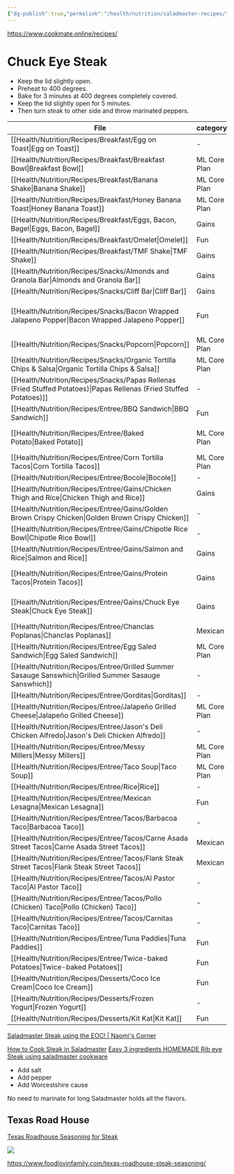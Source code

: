 ```yaml
---
{"dg-publish":true,"permalink":"/health/nutrition/saladmaster-recipes/","created":"","updated":""}
---
```



https://www.cookmate.online/recipes/

# Chuck Eye Steak

- Keep the lid slightly open.
- Preheat to 400 degrees.
- Bake for 3 minutes at 400 degrees completely covered.
- Keep the lid slightly open for 5 minutes.
- Then turn steak to other side and throw marinated peppers.

| File                                                                                                                    | category     | meal      | calories                                                        | link                                                                                 |
| ----------------------------------------------------------------------------------------------------------------------- | ------------ | --------- | --------------------------------------------------------------- | ------------------------------------------------------------------------------------ |
| [[Health/Nutrition/Recipes/Breakfast/Egg on Toast\|Egg on Toast]]                                                    | \-           | breakfast | \-                                                              | \-                                                                                   |
| [[Health/Nutrition/Recipes/Breakfast/Breakfast Bowl\|Breakfast Bowl]]                                                | ML Core Plan | breakfast | \-                                                              | \-                                                                                   |
| [[Health/Nutrition/Recipes/Breakfast/Banana Shake\|Banana Shake]]                                                    | ML Core Plan | breakfast | \-                                                              | \-                                                                                   |
| [[Health/Nutrition/Recipes/Breakfast/Honey Banana Toast\|Honey Banana Toast]]                                        | ML Core Plan | breakfast | \-                                                              | \-                                                                                   |
| [[Health/Nutrition/Recipes/Breakfast/Eggs, Bacon, Bagel\|Eggs, Bacon, Bagel]]                                        | Gains        | breakfast | 1,200                                                           | \-                                                                                   |
| [[Health/Nutrition/Recipes/Breakfast/Omelet\|Omelet]]                                                                | Fun          | breakfast | 1300                                                            | \-                                                                                   |
| [[Health/Nutrition/Recipes/Breakfast/TMF Shake\|TMF Shake]]                                                          | Gains        | breakfast | 900                                                             | \-                                                                                   |
| [[Health/Nutrition/Recipes/Snacks/Almonds and Granola Bar\|Almonds and Granola Bar]]                                 | Gains        | snack     | 470                                                             | \-                                                                                   |
| [[Health/Nutrition/Recipes/Snacks/Cliff Bar\|Cliff Bar]]                                                             | Gains        | snack     | 220                                                             | \-                                                                                   |
| [[Health/Nutrition/Recipes/Snacks/Bacon Wrapped Jalapeno Popper\|Bacon Wrapped Jalapeno Popper]]                     | Fun          | snack     | 198                                                             | [[Health/Nutrition/Cooklang Recipes/Bacon Wrapped Jalapeno Popper.cook\|Directions]] |
| [[Health/Nutrition/Recipes/Snacks/Popcorn\|Popcorn]]                                                                 | ML Core Plan | snack     | 200                                                             | \-                                                                                   |
| [[Health/Nutrition/Recipes/Snacks/Organic Tortilla Chips & Salsa\|Organic Tortilla Chips & Salsa]]                   | ML Core Plan | snack     | 600                                                             | \-                                                                                   |
| [[Health/Nutrition/Recipes/Snacks/Papas Rellenas (Fried Stuffed Potatoes)\|Papas Rellenas (Fried Stuffed Potatoes)]] | \-           | \-        | 380                                                             | \-                                                                                   |
| [[Health/Nutrition/Recipes/Entree/BBQ Sandwich\|BBQ Sandwich]]                                                       | Fun          | entree    | \-                                                              | \-                                                                                   |
| [[Health/Nutrition/Recipes/Entree/Baked Potato\|Baked Potato]]                                                       | ML Core Plan | entree    | [[Health/Nutrition/Cooklang Recipes/Baked Potato.cook\|418]]    | \-                                                                                   |
| [[Health/Nutrition/Recipes/Entree/Corn Tortilla Tacos\|Corn Tortilla Tacos]]                                         | ML Core Plan | entree    | \-                                                              | \-                                                                                   |
| [[Health/Nutrition/Recipes/Entree/Bocole\|Bocole]]                                                                   | \-           | \-        | \-                                                              | \-                                                                                   |
| [[Health/Nutrition/Recipes/Entree/Gains/Chicken Thigh and Rice\|Chicken Thigh and Rice]]                             | Gains        | entree    | 1,000                                                           | \-                                                                                   |
| [[Health/Nutrition/Recipes/Entree/Gains/Golden Brown Crispy Chicken\|Golden Brown Crispy Chicken]]                   | \-           | \-        | \-                                                              | \-                                                                                   |
| [[Health/Nutrition/Recipes/Entree/Gains/Chipotle Rice Bowl\|Chipotle Rice Bowl]]                                     | \-           | \-        | \-                                                              | \-                                                                                   |
| [[Health/Nutrition/Recipes/Entree/Gains/Salmon and Rice\|Salmon and Rice]]                                           | Gains        | entree    | 1,100                                                           | \-                                                                                   |
| [[Health/Nutrition/Recipes/Entree/Gains/Protein Tacos\|Protein Tacos]]                                               | Gains        | entree    | [[Health/Nutrition/Cooklang Recipes/Chuck Eye Steak.cook\|912]] | \-                                                                                   |
| [[Health/Nutrition/Recipes/Entree/Gains/Chuck Eye Steak\|Chuck Eye Steak]]                                           | Gains        | entree    | 912                                                             | [[Health/Nutrition/Cooklang Recipes/Chuck Eye Steak.cook\|Directions]]               |
| [[Health/Nutrition/Recipes/Entree/Chanclas Poplanas\|Chanclas Poplanas]]                                             | Mexican      | entree    | \-                                                              | \-                                                                                   |
| [[Health/Nutrition/Recipes/Entree/Egg Saled Sandwich\|Egg Saled Sandwich]]                                           | ML Core Plan | \-        | 400                                                             | \-                                                                                   |
| [[Health/Nutrition/Recipes/Entree/Grilled Summer Sasauge Sanswhich\|Grilled Summer Sasauge Sanswhich]]               | \-           | \-        | \-                                                              | \-                                                                                   |
| [[Health/Nutrition/Recipes/Entree/Gorditas\|Gorditas]]                                                               | \-           | \-        | \-                                                              | \-                                                                                   |
| [[Health/Nutrition/Recipes/Entree/Jalapeño Grilled Cheese\|Jalapeño Grilled Cheese]]                                 | ML Core Plan | entree    | 420                                                             | \-                                                                                   |
| [[Health/Nutrition/Recipes/Entree/Jason's Deli Chicken Alfredo\|Jason's Deli Chicken Alfredo]]                       | \-           | \-        | \-                                                              | \-                                                                                   |
| [[Health/Nutrition/Recipes/Entree/Messy Millers\|Messy Millers]]                                                     | ML Core Plan | entree    | \-                                                              | \-                                                                                   |
| [[Health/Nutrition/Recipes/Entree/Taco Soup\|Taco Soup]]                                                             | ML Core Plan | entree    | 255                                                             | \-                                                                                   |
| [[Health/Nutrition/Recipes/Entree/Rice\|Rice]]                                                                       | \-           | \-        | \-                                                              | \-                                                                                   |
| [[Health/Nutrition/Recipes/Entree/Mexican Lesagna\|Mexican Lesagna]]                                                 | Fun          | entree    | \-                                                              | \-                                                                                   |
| [[Health/Nutrition/Recipes/Entree/Tacos/Barbacoa Taco\|Barbacoa Taco]]                                               | \-           | \-        | \-                                                              | \-                                                                                   |
| [[Health/Nutrition/Recipes/Entree/Tacos/Carne Asada Street Tacos\|Carne Asada Street Tacos]]                         | Mexican      | entree    | 176                                                             | \-                                                                                   |
| [[Health/Nutrition/Recipes/Entree/Tacos/Flank Steak Street Tacos\|Flank Steak Street Tacos]]                         | Mexican      | entree    | 121                                                             | \-                                                                                   |
| [[Health/Nutrition/Recipes/Entree/Tacos/Al Pastor Taco\|Al Pastor Taco]]                                             | \-           | \-        | \-                                                              | \-                                                                                   |
| [[Health/Nutrition/Recipes/Entree/Tacos/Pollo (Chicken) Taco\|Pollo (Chicken) Taco]]                                 | \-           | \-        | \-                                                              | \-                                                                                   |
| [[Health/Nutrition/Recipes/Entree/Tacos/Carnitas Taco\|Carnitas Taco]]                                               | \-           | \-        | \-                                                              | \-                                                                                   |
| [[Health/Nutrition/Recipes/Entree/Tuna Paddies\|Tuna Paddies]]                                                       | Fun          | entree    | \-                                                              | \-                                                                                   |
| [[Health/Nutrition/Recipes/Entree/Twice-baked Potatoes\|Twice-baked Potatoes]]                                       | Fun          | entree    | \-                                                              | \-                                                                                   |
| [[Health/Nutrition/Recipes/Desserts/Coco Ice Cream\|Coco Ice Cream]]                                                 | Fun          | dessert   | \-                                                              | \-                                                                                   |
| [[Health/Nutrition/Recipes/Desserts/Frozen Yogurt\|Frozen Yogurt]]                                                   | \-           | \-        | \-                                                              | \-                                                                                   |
| [[Health/Nutrition/Recipes/Desserts/Kit Kat\|Kit Kat]]                                                               | Fun          | dessert   | \-                                                              | \-                                                                                   |



[Saladmaster Steak using the EOC! | Naomi's Corner](https://www.youtube.com/watch?v=AcOat740luc)

[How to Cook Steak in Saladmaster](https://www.youtube.com/watch?v=EzwhWF9aOLk)
[Easy 3 ingredients HOMEMADE Rib eye Steak using saladmaster cookware](https://www.youtube.com/watch?v=gGl1KnKcW6U)

- Add salt
- Add pepper
- Add Worcestshire cause

No need to marinate for long Saladmaster holds all the flavors.

## Texas Road House

[Texas Roadhouse Seasoning for Steak](https://www.cookmate.online/recipes/11569458/)

![](https://bestbeefrecipes.com/wp-content/uploads/2021/08/cropped-beef-temperature-chart-1.jpg)

https://www.foodlovinfamily.com/texas-roadhouse-steak-seasoning/